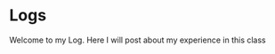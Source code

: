 <html>
  <h1>
      Logs
  </h1>
  <body>
      Welcome to my Log. Here I will post about my experience in this class
  </body>
</html>
